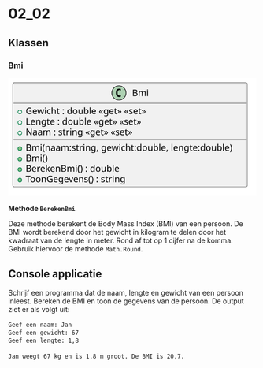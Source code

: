 # 02_02

## Klassen

### Bmi

![Klassediagram](svg/Bmi.svg)

**Methode `BerekenBmi`**

Deze methode berekent de Body Mass Index (BMI) van een persoon. De BMI wordt berekend door het gewicht in kilogram te delen door het kwadraat van de lengte in meter. Rond af tot op 1 cijfer na de komma. Gebruik hiervoor de methode `Math.Round`.

## Console applicatie

Schrijf een programma dat de naam, lengte en gewicht van een persoon inleest. Bereken de BMI en toon de gegevens van de persoon. De output ziet er als volgt uit:

```
Geef een naam: Jan
Geef een gewicht: 67
Geef een lengte: 1,8

Jan weegt 67 kg en is 1,8 m groot. De BMI is 20,7.
```